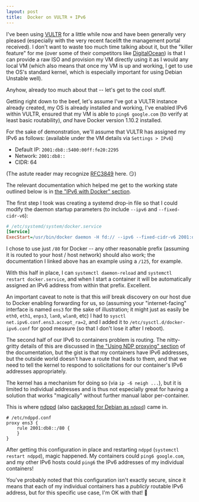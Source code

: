 ```yaml
---
layout: post
title:  Docker on VULTR + IPv6
---
```


I've been using [VULTR](https://www.vultr.com) for a little while now and have been generally very pleased (especially with the very recent facelift the management portal received).  I don't want to waste too much time talking about it, but the "killer feature" for me (over some of their competitors like [DigitalOcean](https://www.digitalocean.com)) is that I can provide a raw ISO and provision my VM directly using it as I would any local VM (which also means that once my VM is up and working, I get to use the OS's standard kernel, which is especially important for using Debian Unstable well).

Anyhow, already too much about that -- let's get to the cool stuff.

Getting right down to the beef, let's assume I've got a VULTR instance already created, my OS is already installed and working, I've enabled IPv6 within VULTR, ensured that my VM is able to `ping6 google.com` (to verify at least basic routability), _and_ have Docker version 1.10.2 installed.

For the sake of demonstration, we'll assume that VULTR has assigned my IPv6 as follows: (available under the VM details via `Settings > IPv6`)

- Default IP: `2001:db8::5400:00ff:fe20:2295`
- Network: `2001:db8::`
- CIDR: 64

(The astute reader may recognize [RFC3849](https://tools.ietf.org/html/rfc3849) here. 😏)

The relevant documentation which helped me get to the working state outlined below is in [the "IPv6 with Docker" section](https://docs.docker.com/engine/userguide/networking/default_network/ipv6/).

The first step I took was creating a systemd drop-in file so that I could modify the daemon startup parameters (to include `--ipv6` and `--fixed-cidr-v6`):

```ini
# /etc/systemd/system/docker.service
[Service]
ExecStart=/usr/bin/docker daemon -H fd:// --ipv6 --fixed-cidr-v6 2001:db8::/80
```

I chose to use just `/80` for Docker -- any other reasonable prefix (assuming it is routed to your host / host network) should also work; the documentation I linked above has an example using a `/125`, for example.

With this half in place, I can `systemctl daemon-reload` and `systemctl restart docker.service`, and when I start a container it will be automatically assigned an IPv6 address from within that prefix.  Excellent.

An important caveat to note is that this _will_ break discovery on our host due to Docker enabling forwarding for us, so (assuming your "internet-facing" interface is named `ens3` for the sake of illustration; it might just as easily be `eth0`, `eth1`, `enps3`, `lan0`, `wlan0`, etc) I had to `sysctl net.ipv6.conf.ens3.accept_ra=2`, and I added it to `/etc/sysctl.d/docker-ipv6.conf` for good measure (so that I don't lose it after I reboot).

The second half of our IPv6 to containers problem is routing.  The nitty-gritty details of this are discussed in [the "Using NDP proxying" section](https://docs.docker.com/engine/userguide/networking/default_network/ipv6/#using-ndp-proxying) of the documentation, but the gist is that my containers have IPv6 addresses, but the outside world doesn't have a route that leads to them, and that we need to tell the kernel to respond to solicitations for our container's IPv6 addresses appropriately.

The kernel has a mechanism for doing so (via `ip -6 neigh ...`), but it is limited to individual addresses and is thus not especially great for having a solution that works "magically" without further manual labor per-container.

This is where [ndppd](https://github.com/DanielAdolfsson/ndppd) (also [packaged for Debian as `ndppd`](https://packages.debian.org/sid/ndppd)) came in.

```nginx
# /etc/ndppd.conf
proxy ens3 {
	rule 2001:db8::/80 {
	}
}
```

After getting this configuration in place and restarting `ndppd` (`systemctl restart ndppd`), magic happened.  My containers could `ping6 google.com`, and my other IPv6 hosts could `ping6` the IPv6 addresses of my individual containers!

You've probably noted that this configuration isn't exactly secure, since it means that each of my individual containers has a _publicly_ routable IPv6 address, but for this specific use case, I'm OK with that! 🍦
